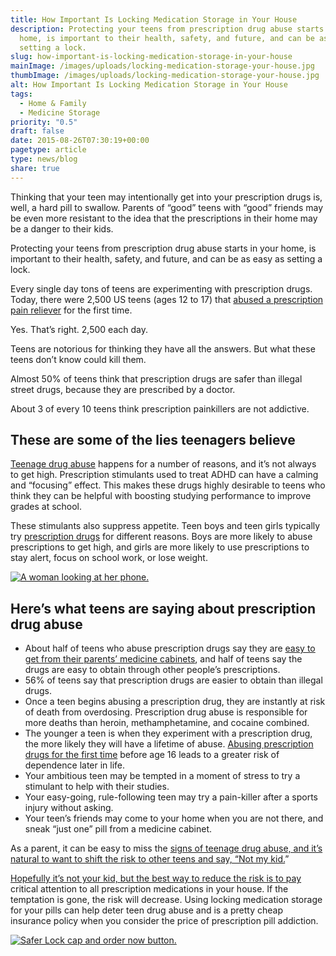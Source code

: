 ```yaml
---
title: How Important Is Locking Medication Storage in Your House
description: Protecting your teens from prescription drug abuse starts in your
  home, is important to their health, safety, and future, and can be as easy as
  setting a lock.
slug: how-important-is-locking-medication-storage-in-your-house
mainImage: /images/uploads/locking-medication-storage-your-house.jpg
thumbImage: /images/uploads/locking-medication-storage-your-house.jpg
alt: How Important Is Locking Medication Storage in Your House
tags:
  - Home & Family
  - Medicine Storage
priority: "0.5"
draft: false
date: 2015-08-26T07:30:19+00:00
pagetype: article
type: news/blog
share: true
---
```

Thinking that your teen may intentionally get into your prescription drugs is, well, a hard pill to swallow. Parents of “good” teens with “good” friends may be even more resistant to the idea that the prescriptions in their home may be a danger to their kids.

Protecting your teens from prescription drug abuse starts in your home, is important to their health, safety, and future, and can be as easy as setting a lock.

Every single day tons of teens are experimenting with prescription drugs. Today, there were 2,500 US teens (ages 12 to 17) that [abused a prescription pain reliever](http://www.drugfreeworld.org/drugfacts/prescription/abuse-international-statistics.html) for the first time.

Yes. That’s right. 2,500 each day.

Teens are notorious for thinking they have all the answers. But what these teens don’t know could kill them.

Almost 50% of teens think that prescription drugs are safer than illegal street drugs, because they are prescribed by a doctor.

About 3 of every 10 teens think prescription painkillers are not addictive.

## These are some of the lies teenagers believe

[Teenage drug abuse](/who-we-serve/home-family/teen-addiction/common-effects-of-teenage-drug-abuse/) happens for a number of reasons, and it’s not always to get high. Prescription stimulants used to treat ADHD can have a calming and “focusing” effect. This makes these drugs highly desirable to teens who think they can be helpful with boosting studying performance to improve grades at school.

These stimulants also suppress appetite. Teen boys and teen girls typically try [prescription drugs](http://teens.drugabuse.gov/drug-facts/prescription-drugs) for different reasons. Boys are more likely to abuse prescriptions to get high, and girls are more likely to use prescriptions to stay alert, focus on school work, or lose weight.

[![A woman looking at her phone.](/images/uploads/rxguardian-well-rx-graphic.jpg "Save up to 80 percent on prescription drugs.")](https://www.wellrx.com/rx-discount-card/enroll/?invitecode=SaferLock%20&utm_source=SaferLock%20&utm_medium=affiliate&utm_campaign=%3cblogs%3E "WellRx Link")

## Here’s what teens are saying about prescription drug abuse

* About half of teens who abuse prescription drugs say they are [easy to get from their parents’ medicine cabinets](http://www.lockthecabinet.com/what/prescription-drug-abuse-statistics/), and half of teens say the drugs are easy to obtain through other people’s prescriptions.
* 56% of teens say that prescription drugs are easier to obtain than illegal drugs.
* Once a teen begins abusing a prescription drug, they are instantly at risk of death from overdosing. Prescription drug abuse is responsible for more deaths than heroin, methamphetamine, and cocaine combined.
* The younger a teen is when they experiment with a prescription drug, the more likely they will have a lifetime of abuse. [Abusing prescription drugs for the first time](http://www.lockthecabinet.com/what/prescription-drug-abuse-statistics/) before age 16 leads to a greater risk of dependence later in life.
* Your ambitious teen may be tempted in a moment of stress to try a stimulant to help with their studies.
* Your easy-going, rule-following teen may try a pain-killer after a sports injury without asking.
* Your teen’s friends may come to your home when you are not there, and sneak “just one” pill from a medicine cabinet.

As a parent, it can be easy to miss the [signs of teenage drug abuse, and it’s natural to want to shift the risk to other teens and say, “Not my kid.](/who-we-serve/home-family/teen-addiction/signs-of-teenage-drug-abuse/)”

[Hopefully it’s not your kid, but the best way to reduce the risk is to pay](http://saferlock.wpengine.com/prevention/teen-addiction/signs-of-teenage-drug-abuse/) critical attention to all prescription medications in your house. If the temptation is gone, the risk will decrease. Using locking medication storage for your pills can help deter teen drug abuse and is a pretty cheap insurance policy when you consider the price of prescription pill addiction.

[![Safer Lock cap and order now button.](/images/uploads/safer-cta.png "Better safe than sorry. Lock up your meds.")](https://shop.rxguardian.com/products/safer-lock "Safer Lock Product Link")